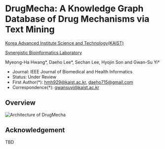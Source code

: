 # DrugMecha: A Knowledge Graph Database of Drug Mechanisms via Text Mining

[Korea Advanced Institute Science and Technology(KAIST)](https://kaist.ac.kr/en/)

[Synergistic Bioinformatics Laboratory](https://synbi.kaist.ac.kr/)

Myeong-Ha Hwang*, Daeho Lee*, Sechan Lee, Hyojin Son and Gwan-Su Yi†
- Journal: IEEE Journal of Biomedical and Health Informatics
- Status: Under Review
- First Author(*): hmh929@kaist.ac.kr, daeho715@gmail.com
- Correspondence(†): gwansuyi@kaist.ac.kr

## Overview

![Architecture of DrugMecha](https://github.com/SYNBI-KAIST/DrugMecha/blob/main/DrugMecha-Overview.png)

## Acknowledgement

TBD
